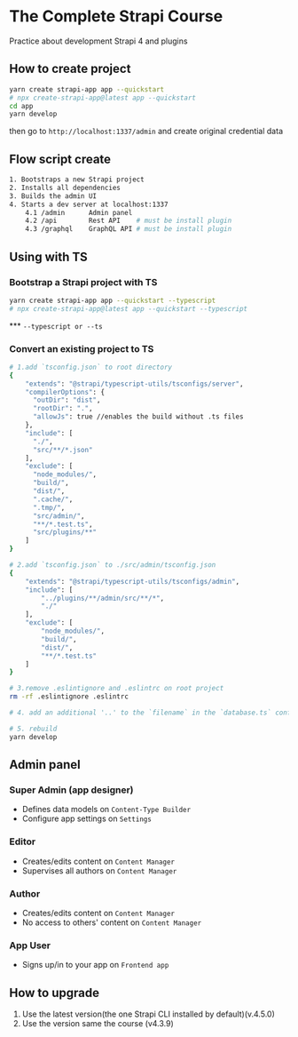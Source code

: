 # The Complete Strapi Course

Practice about development Strapi 4 and plugins

## How to create project

```bash
yarn create strapi-app app --quickstart
# npx create-strapi-app@latest app --quickstart
cd app
yarn develop
```

then go to `http://localhost:1337/admin` and create original credential data

## Flow script create

```bash
1. Bootstraps a new Strapi project
2. Installs all dependencies
3. Builds the admin UI
4. Starts a dev server at localhost:1337
    4.1 /admin      Admin panel
    4.2 /api        Rest API    # must be install plugin
    4.3 /graphql    GraphQL API # must be install plugin
```

## Using with TS

### Bootstrap a Strapi project with TS
```bash
yarn create strapi-app app --quickstart --typescript
# npx create-strapi-app@latest app --quickstart --typescript
```
*** `--typescript or --ts`

### Convert an existing project to TS
```bash
# 1.add `tsconfig.json` to root directory
{
    "extends": "@strapi/typescript-utils/tsconfigs/server",
    "compilerOptions": {
      "outDir": "dist",
      "rootDir": ".",
      "allowJs": true //enables the build without .ts files
    },
    "include": [
      "./",
      "src/**/*.json"
    ],
    "exclude": [
      "node_modules/",
      "build/",
      "dist/",
      ".cache/",
      ".tmp/",
      "src/admin/",
      "**/*.test.ts",
      "src/plugins/**"
    ]
}
```

```bash
# 2.add `tsconfig.json` to ./src/admin/tsconfig.json
{
    "extends": "@strapi/typescript-utils/tsconfigs/admin",
    "include": [
        "../plugins/**/admin/src/**/*",
        "./"
    ],
    "exclude": [
        "node_modules/",
        "build/",
        "dist/",
        "**/*.test.ts"
    ]
}
```

```bash
# 3.remove .eslintignore and .eslintrc on root project
rm -rf .eslintignore .eslintrc
```

```bash
# 4. add an additional '..' to the `filename` in the `database.ts` configuration file `./config/database.ts`
```

```bash
# 5. rebuild
yarn develop
```

## Admin panel

### Super Admin (app designer)
- Defines data models on `Content-Type Builder`
- Configure app settings on `Settings`

### Editor
- Creates/edits content on `Content Manager`
- Supervises all authors on `Content Manager`

### Author
- Creates/edits content on `Content Manager`
- No access to others' content on `Content Manager`

### App User
- Signs up/in to your app on `Frontend app`

## How to upgrade
1. Use the latest version(the one Strapi CLI installed by default)(v.4.5.0)
2. Use the version same the course (v4.3.9)